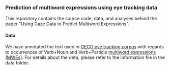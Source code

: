 ### Prediction of multiword expressions using eye tracking data

This repository contains the source code, data, and analyses behind the paper "Using Gaze Data to Predict Multiword Expressions".

#### Data

We have annotated the text used in [GECO eye tracking corpus](https://figshare.com/articles/new_fileset/1482031) with regards to occurrences of Verb+Noun and Verb+Particle [multiword expressions (MWEs)](https://en.wikipedia.org/wiki/Multiword_expression). For details about the deta, please refer to the information file in the data folder.


